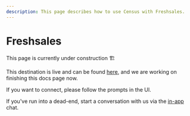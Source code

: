 ```yaml
---
description: This page describes how to use Census with Freshsales.
---
```


# Freshsales

​This page is currently under construction ​🏗​

This destination is live and can be found [here](https://app.getcensus.com/destinations), and we are working on finishing this docs page now.

If you want to connect, please follow the prompts in the UI.&#x20;

If you've run into a dead-end, start a conversation with us via the [in-app](https://app.getcensus.com/) chat.
